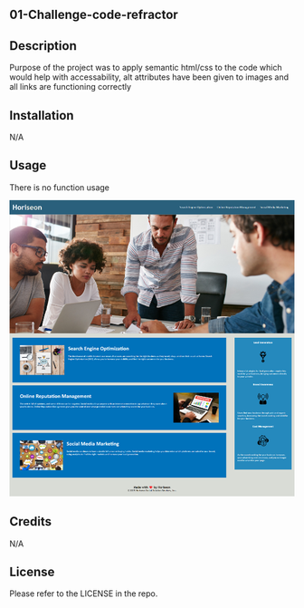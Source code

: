 ## 01-Challenge-code-refractor

## Description

Purpose of the project was to apply semantic html/css to the code which would help with accessability, alt attributes have been given to images and all links are functioning correctly

## Installation

N/A

## Usage
There is no function usage

<img src="Assets\images\FireShot Capture 002 - Horiseon Social Solution Services - .png">


## Credits

N/A

## License

Please refer to the LICENSE in the repo.